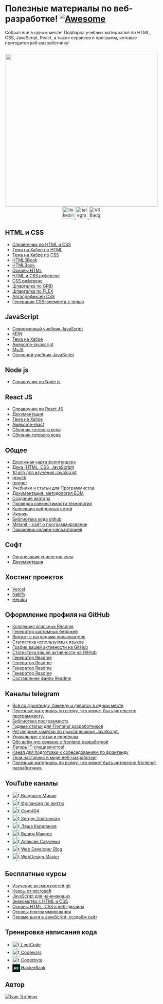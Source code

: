 # Полезные материалы по веб-разработке! [![Awesome](https://cdn.rawgit.com/sindresorhus/awesome/d7305f38d29fed78fa85652e3a63e154dd8e8829/media/badge.svg)](https://github.com/impudens/awesome-frontend-dev)

Собрал все в одном месте! Подборка учебных материалов по HTML, CSS, JavaScript, React, а также сервисов и программ, которые пригодятся веб-разработчику!

<p align="center"><img src="https://komarev.com/ghpvc/?username=impudens&style=flat-square&color=blue" alt=""></p>

<div id="header" align="center">
  <img src="https://media.giphy.com/media/bGgsc5mWoryfgKBx1u/giphy.gif" width="500"/>
</div>

<div id="badges" align="center">
    <a href="https://www.linkedin.com/in/impudens/" target="_blank">
      <img src="https://cdn-icons-png.flaticon.com/512/2504/2504799.png" width="40" height="40" alt="linkedin" />
    </a>
    <a href="https://t.me/i1_trofimov" target="_blank">
      <img src="https://cdn-icons-png.flaticon.com/512/2111/2111646.png" width="40" height="40" alt="telegram group" />
    </a>
    <a href="https://vk.com/i1_trofimov" target="_blank">
      <img src="https://cdn-icons-png.flaticon.com/512/145/145813.png" width="40" height="40" alt="VK Badge"/>
    </a>
    <a href="https://dzen.ru/troff_webdev" target="_blank"
      <img src="https://upload.wikimedia.org/wikipedia/commons/thumb/a/ab/Yandex_Zen_logo_icon.svg/1024px-Yandex_Zen_logo_icon.svg.png" width="40" height="40" alt="Zen Badge"/>
    </a>
</div>

## HTML и CSS

 - [Справочник по HTML и CSS](https://github.com/xsltdev/hcdev.ru)
 - [Тема на Хабре по HTML](https://habr.com/ru/hub/html5/)
 - [Тема на Хабре по CSS](https://habr.com/ru/hub/css/)
 - [HTML5Book](https://html5book.ru/)
 - [HTMLBook](http://htmlbook.ru/)
 - [Основы HTML](https://developer.mozilla.org/ru/docs/Learn/Getting_started_with_the_web/HTML_basics)
 - [HTML и CSS референс](https://webref.ru/)
 - [CSS референс](https://cssreference.io/)
 - [Шпаргалка по GRID](https://grid.malven.co/)
 - [Шпаргалка по FLEX](https://flexbox.malven.co/)
 - [Автопрефиксер CSS](https://autoprefixer.github.io/ru/)
 - [Генерации CSS-элемента с тенью](https://cssgenerator.org/box-shadow-css-generator.html)

## JavaScript

 - [Современный учебник JavaScript](https://learn.javascript.ru/)
 - [MDN](https://developer.mozilla.org/ru/docs/Web/JavaScript)
 - [Тема на Хабре](https://habr.com/ru/hub/javascript/)
 - [Awesome-javascript](https://github.com/sorrycc/awesome-javascript)
 - [MyJS](https://github.com/harryheman/my-js)
 - [Основной учебник JavaScript](https://code.mu/ru/javascript/book/prime/)

 ## Node js

 - [Справочник по Node js](https://github.com/xsltdev/nodejsdev.ru)

## React JS

 - [Справочник по React JS](https://github.com/xsltdev/reactdev.ru)
 - [Документация](https://ru.reactjs.org/)
 - [Тема на Хабре](https://habr.com/ru/hub/reactjs/)
 - [Awesome-react](https://github.com/enaqx/awesome-react)
 - [Cборник готового кода](https://devhints.io/react)
 - [Cборник готового кода](https://reactcheatsheet.com/)

## Общее

 - [Дорожная карта фронтендера](https://roadmap.sh/frontend)
 - [Дока (HTML, CSS, JavaScript)](https://doka.guide/)
 - [10 игр для изучения JavaScript](https://techrocks.ru/2023/01/09/10-games-for-javascript-learning/)
 - [proglib](https://proglib.io/)
 - [tproger](https://tproger.ru/)
 - [Учебники и статьи для Программистов](https://codernet.ru/)
 - [Документация, методология БЭМ](https://ru.bem.info/)
 - [Создание аватара](https://pfpmaker.com/)
 - [Проверка совместимости технологий](https://caniuse.com/)
 - [Коллекция нейронных сетей](https://github.com/ai-collection/ai-collection)
 - [Иконки](https://thenounproject.com/)
 - [Библиотека кода github](https://grep.app/)
 - [Metanit - сайт о программировании](https://metanit.com/)
 - [Поисковик онлайн-репозиториев](https://libraries.io/)

## Софт

 - [Организация сниппетов кода](https://snipit.io/)
 - [Документация](https://kapeli.com/dash)

## Хостинг проектов

 - [Vercel](https://vercel.com/)
 - [Netlify](https://www.netlify.com/)
 - [Heroku](https://www.heroku.com/)


## Оформление профиля на GitHub

 - [Коллекция классных Readme](https://github.com/abhisheknaiidu/awesome-github-profile-readme)
 - [Генератор кастомных бейджей](https://shields.io/)
 - [Виджет с наградами пользователя](https://github.com/ryo-ma/github-profile-trophy)
 - [Статистика используемых языков](https://github.com/anuraghazra/github-readme-stats)
 - [График вашей активности на GitHub](https://github.com/Ashutosh00710/github-readme-activity-graph)
 - [Статистика вашей активности на GitHub](https://github.com/vn7n24fzkq/github-profile-summary-cards)
 - [Генератор Readme](https://arturssmirnovs.github.io/github-profile-readme-generator/)
 - [Генератор Readme](https://profilinator.rishav.dev/)
 - [Генератор Readme](https://rahuldkjain.github.io/gh-profile-readme-generator/)
 - [Генератор Readme](https://www.profileme.dev/)
 - [Составление файла Readme](https://readme.so/ru)

## Каналы telegram

 - [Всё по фронтенду, бэкенду и девопсу в одном месте](https://t.me/tproger_web)
 - [Полезные материалы по всему, что может быть интересно программисту.](https://t.me/proglibrary)
 - [Библиотека программиста](https://t.me/frontendbooksit)
 - [Годные статьи для Frontend разработчиков](https://t.me/frontendnoteschannel)
 - [Регулярные заметки по практическому JavaScript.](https://t.me/notesjs)
 - [Уникальные статьи и переводы](https://t.me/nuancesprog)
 - [Обо всём что связано с frontend разработкой](https://t.me/frontend_mind)
 - [Лагерь IT-специалистов!](https://t.me/codecamp)
 - [Канал для подготовки к собеседованиям по фронтенду](https://t.me/frontendInterview)
 - [Твой наставник в мире веб-разработки!](https://t.me/WebMentor)
 - [Полезные материалы по всему, что может быть интересно frontend-разработчику.](https://t.me/frontendproglib)

## YouTube каналы
  - <a href="https://www.youtube.com/@VladilenMinin" target="_blank" align="end">
      <img src="https://user-images.githubusercontent.com/116535224/227592586-eae1142a-5f94-45d0-a774-3fa81443c2e3.png" width="25" height="25" alt="telegram group" align="center"/> Владилен Минин 
    </a>

  - <a href="https://www.youtube.com/@FreelancerLifeStyle" target="_blank" align="end">
      <img src="https://yt3.googleusercontent.com/_wQzr_d3FtLx91_37CR2x_U1W0UaOYzLySQSk45ZZBDhPE9jSo-iTuHoE66-JlOgk6MQEsjJLQ=s176-c-k-c0x00ffffff-no-rj" width="25" height="25" alt="telegram group" align="center"/> Фрілансер по життю
    </a>

  - <a href="https://www.youtube.com/@svyat404" target="_blank" align="end">
      <img src="https://yt3.googleusercontent.com/CDyGd9m2mqYWsZGu3qfuYOe8tHoi8q7BsKFNIKVmxJ7-DiqR49RV8Bj6T7Snq-jht7fQvkeF0A=s176-c-k-c0x00ffffff-no-rj" width="25" height="25" alt="telegram group" align="center"/> Свят404
    </a> 
  - <a href="https://www.youtube.com/@sergeydmitrievsky" target="_blank" align="end">
      <img src="https://yt3.googleusercontent.com/mn-LTkBBlB8VfIa65MhhBM6vgMve15KThUCjnIUBrB4rcclFU9n3nhFMgShIyMYZx-64p3AS=s176-c-k-c0x00ffffff-no-rj" width="25" height="25" alt="telegram group" align="center"/> Sergey Dmitrievsky 
    </a> 
  - <a href="https://www.youtube.com/@aocore" target="_blank" align="end">
      <img src="https://yt3.googleusercontent.com/ytc/AL5GRJU3KGkumrU6QtLsbxqhIysAW7s89npgqtE_zkp5=s176-c-k-c0x00ffffff-no-rj" width="25" height="25" alt="telegram group" align="center"/> Лёша Корепанов
    </a> 
  - <a href="https://www.youtube.com/@pepelsbey" target="_blank" align="end">
      <img src="https://yt3.googleusercontent.com/_CJily8GWgF-NFHwPMBpUPf-Zcrer31xJy8I-xdYUGu4RpzaSXqwzINpTK1KisHbYb-i535_ecY=s176-c-k-c0x00ffffff-no-rj" width="25" height="25" alt="telegram group" align="center"/> Вадим Макеев
    </a> 
  - <a href="https://www.youtube.com/@HawkStyle1" target="_blank" align="end">
      <img src="https://yt3.googleusercontent.com/6cdiklJ15Ylqq7IPOaIzDb8KFB_fvBASeCMOJ27ErfI1-RufL_Q8Nk83f6EtfqHZOkplOD1A=s176-c-k-c0x00ffffff-no-rj" width="25" height="25" alt="telegram group" align="center"/> Алексей Савченко
    </a> 
  - <a href="https://www.youtube.com/@SuprunAlexey" target="_blank" align="end">
      <img src="https://yt3.googleusercontent.com/C6yV1fuhtQrsrOXmZRg43QYY5C2mX_TPom1vENpC0W_RqwRuxjqEin3lkm03aAXXroI9Q4aE=s176-c-k-c0x00ffffff-no-rj" width="25" height="25" alt="telegram group" align="center"/> Web Developer Blog
    </a> 
  - <a href="https://www.youtube.com/@wdm" target="_blank" align="end">
      <img src="https://yt3.googleusercontent.com/S7mowm8wxEGtUk0w7iVRaTRfc6obGV7z0EhDBYGABcE7o5vcKOYBfQQnfTyFHseRBnge1ZJQRLU=s176-c-k-c0x00ffffff-no-rj" width="25" height="25" alt="telegram group" align="center"/> WebDesign Master
    </a> 
  
## Бесплатные курсы

 - [Изучение возможностей git](https://learngitbranching.js.org/?locale=ru_RU)
 - [Курсы от microsoft](https://learn.microsoft.com/ru-ru/training/)
 - [JavaScript для начинающих](https://stepik.org/course/2223/syllabus)
 - [Знакомство с HTML и CSS](https://htmlacademy.ru/courses/basic-html-css)
 - [Основы HTML, CSS и веб-дизайна](https://ru.hexlet.io/courses/html?ref=287543)
 - [Основы программирования](https://ru.hexlet.io/courses/programming-basics?ref=287543)
 - [Первые шаги в JavaScript: создаём сайт](https://netology.ru/programs/javascript-free)

## Тренировка написания кода
  - <a href="https://leetcode.com/" target="_blank" align="end">
      <img src="https://leetcode.com/static/images/LeetCode_logo_rvs.png" width="25" height="25" alt="telegram group" align="center"/> LeetCode
    </a>
  - <a href="https://www.codewars.com/" target="_blank" align="end">
      <img src="https://www.codewars.com/packs/assets/logo.61192cf7.svg" width="25" height="25" alt="telegram group" align="center"/> Codewars
    </a> 
  - <a href="https://coderbyte.com/" target="_blank" align="end">
      <img src="https://coderbytestaticimages.s3.amazonaws.com/dashboard-v3/coderbyte_logo_digital_white.png" height="25" alt="telegram group" align="center"/> Coderbyte
    </a> 
  - <a href="https://www.hackerrank.com/" target="_blank" align="end">
      <img src="data:image/svg+xml,%3Csvg version='1.1' id='Layer_1' xmlns='http://www.w3.org/2000/svg' xmlns:xlink='http://www.w3.org/1999/xlink' x='0px' y='0px' viewBox='0 0 256 256' style='enable-background:new 0 0 256 256;' xml:space='preserve'%3E%3Cstyle type='text/css'%3E .st0%7Bfill:%230E141E;%7D .st1%7Bfill:%23FFFFFF;%7D .st2%7Bfill:%2300EA64;%7D%0A%3C/style%3E%3Crect x='0' y='0' class='st0' width='256' height='256'/%3E%3Cg%3E%3Cpath class='st1' d='M125.39,85.35h-19.26c-0.65,0-1.18,0.53-1.18,1.18v30.61H84.2V86.54c0-0.65-0.53-1.18-1.18-1.18H63.76 c-0.65,0-1.18,0.53-1.18,1.18v82.85c0,0.65,0.53,1.18,1.18,1.18h19.26c0.65,0,1.18-0.53,1.18-1.18v-30.61h20.75v30.61 c0,0.65,0.53,1.18,1.18,1.18h19.26c0.65,0,1.18-0.53,1.18-1.18V86.54C126.57,85.88,126.04,85.35,125.39,85.35z'/%3E%3Cpath class='st2' d='M199.76,170.57h-61.64c-0.65,0-1.18-0.53-1.18-1.18V86.53c0-0.65,0.53-1.18,1.18-1.18h61.64 c0.65,0,1.18,0.53,1.18,1.18v82.85C200.94,170.04,200.41,170.57,199.76,170.57z'/%3E%3C/g%3E%3C/svg%3E%0A" height="25" alt="telegram group" align="center"/> HackerRank
    </a> 

## Автор

[![Ivan Trofimov](https://img.shields.io/badge/-Ivan%20Trofimov-black?logo=GitHub)](https://github.com/impudens)
